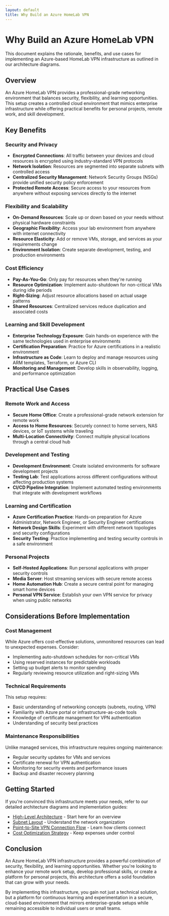 ```yaml
---
layout: default
title: Why Build an Azure HomeLab VPN
---
```


# Why Build an Azure HomeLab VPN

This document explains the rationale, benefits, and use cases for implementing an Azure-based HomeLab VPN infrastructure as outlined in our architecture diagrams.

## Overview

An Azure HomeLab VPN provides a professional-grade networking environment that balances security, flexibility, and learning opportunities. This setup creates a controlled cloud environment that mimics enterprise infrastructure while offering practical benefits for personal projects, remote work, and skill development.

## Key Benefits

### Security and Privacy

- **Encrypted Connections**: All traffic between your devices and cloud resources is encrypted using industry-standard VPN protocols
- **Network Isolation**: Resources are segmented into separate subnets with controlled access
- **Centralized Security Management**: Network Security Groups (NSGs) provide unified security policy enforcement
- **Protected Remote Access**: Secure access to your resources from anywhere without exposing services directly to the internet

### Flexibility and Scalability

- **On-Demand Resources**: Scale up or down based on your needs without physical hardware constraints
- **Geographic Flexibility**: Access your lab environment from anywhere with internet connectivity
- **Resource Elasticity**: Add or remove VMs, storage, and services as your requirements change
- **Environment Isolation**: Create separate development, testing, and production environments

### Cost Efficiency

- **Pay-As-You-Go**: Only pay for resources when they're running
- **Resource Optimization**: Implement auto-shutdown for non-critical VMs during idle periods
- **Right-Sizing**: Adjust resource allocations based on actual usage patterns
- **Shared Resources**: Centralized services reduce duplication and associated costs

### Learning and Skill Development

- **Enterprise Technology Exposure**: Gain hands-on experience with the same technologies used in enterprise environments
- **Certification Preparation**: Practice for Azure certifications in a realistic environment
- **Infrastructure as Code**: Learn to deploy and manage resources using ARM templates, Terraform, or Azure CLI
- **Monitoring and Management**: Develop skills in observability, logging, and performance optimization

## Practical Use Cases

### Remote Work and Access

- **Secure Home Office**: Create a professional-grade network extension for remote work
- **Access to Home Resources**: Securely connect to home servers, NAS devices, or IoT systems while traveling
- **Multi-Location Connectivity**: Connect multiple physical locations through a central cloud hub

### Development and Testing

- **Development Environment**: Create isolated environments for software development projects
- **Testing Lab**: Test applications across different configurations without affecting production systems
- **CI/CD Pipeline Integration**: Implement automated testing environments that integrate with development workflows

### Learning and Certification

- **Azure Certification Practice**: Hands-on preparation for Azure Administrator, Network Engineer, or Security Engineer certifications
- **Network Design Skills**: Experiment with different network topologies and security configurations
- **Security Testing**: Practice implementing and testing security controls in a safe environment

### Personal Projects

- **Self-Hosted Applications**: Run personal applications with proper security controls
- **Media Server**: Host streaming services with secure remote access
- **Home Automation Hub**: Create a secure central point for managing smart home devices
- **Personal VPN Service**: Establish your own VPN service for privacy when using public networks

## Considerations Before Implementation

### Cost Management

While Azure offers cost-effective solutions, unmonitored resources can lead to unexpected expenses. Consider:

- Implementing auto-shutdown schedules for non-critical VMs
- Using reserved instances for predictable workloads
- Setting up budget alerts to monitor spending
- Regularly reviewing resource utilization and right-sizing VMs

### Technical Requirements

This setup requires:

- Basic understanding of networking concepts (subnets, routing, VPN)
- Familiarity with Azure portal or infrastructure-as-code tools
- Knowledge of certificate management for VPN authentication
- Understanding of security best practices

### Maintenance Responsibilities

Unlike managed services, this infrastructure requires ongoing maintenance:

- Regular security updates for VMs and services
- Certificate renewal for VPN authentication
- Monitoring for security events and performance issues
- Backup and disaster recovery planning

## Getting Started

If you're convinced this infrastructure meets your needs, refer to our detailed architecture diagrams and implementation guides:

- [High-Level Architecture](diagrams/high-level-architecture.html) - Start here for an overview
- [Subnet Layout](diagrams/subnet-layout.html) - Understand the network organization
- [Point-to-Site VPN Connection Flow](diagrams/point-to-site-vpn-connection-flow.html) - Learn how clients connect
- [Cost Optimization Strategy](diagrams/cost-optimization-strategy.html) - Keep expenses under control

## Conclusion

An Azure HomeLab VPN infrastructure provides a powerful combination of security, flexibility, and learning opportunities. Whether you're looking to enhance your remote work setup, develop professional skills, or create a platform for personal projects, this architecture offers a solid foundation that can grow with your needs.

By implementing this infrastructure, you gain not just a technical solution, but a platform for continuous learning and experimentation in a secure, cloud-based environment that mirrors enterprise-grade setups while remaining accessible to individual users or small teams.
